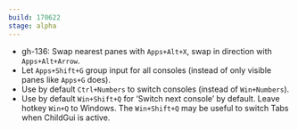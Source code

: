```yaml
---
build: 170622
stage: alpha
---
```


* gh-136: Swap nearest panes with `Apps+Alt+X`, swap in direction with `Apps+Alt+Arrow`.
* Let `Apps+Shift+G` group input for all consoles (instead of only visible panes like `Apps+G` does).
* Use by default `Ctrl+Numbers` to switch consoles (instead of `Win+Numbers`).
* Use by default `Win+Shift+Q` for ‘Switch next console’ by default. Leave hotkey `Win+Q` to Windows.
  The `Win+Shift+Q` may be useful to switch Tabs when ChildGui is active.
